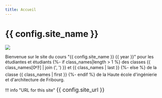 ```yaml
---
title: Accueil
---
```


# {{ config.site_name }}

<img src="../assets/images/logo_heiafr_color.png">

Bienvenue sur le site du cours "{{ config.site_name }} {{ year }}" pour les étudiantes et étudiants
{%- if class_names|length > 1 %}
des classes {{ class_names[0:-1:] | join (', ') }} et {{ class_names | last }}
{%- else %}
de la classe {{ class_names | first }}
{%- endif %}
de la Haute école d'ingénierie et d'architecture de Fribourg.

!!! info "URL for this site"
    <span style="font-size: 1.1rem;">{{ config.site_url }}</span>
